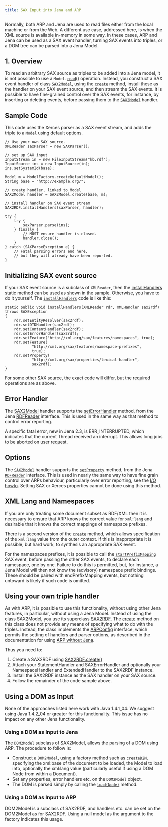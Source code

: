 ```yaml
---
title: SAX Input into Jena and ARP
---
```


Normally, both ARP and Jena are used to read files either from the
local machine or from the Web. A different use case, addressed
here, is when the XML source is available in-memory in some way. In
these cases, ARP and Jena can be used as a SAX event handler,
turning SAX events into triples, or a DOM tree can be parsed into a
Jena Model.

## 1. Overview

To read an arbitrary SAX source as triples to be added into a Jena
model, it is not possible to use a
`Model.`[`read`](/documentation/javadoc/jena/org/apache/jena/rdf/model/Model.html#read(java.io.InputStream,%20java.lang.String))()
operation. Instead, you construct a SAX event handler of class
[`SAX2Model`](/documentation/javadoc/jena/org/apache/jena/rdf/arp/SAX2Model.html),
using the
[`create`](/documentation/javadoc/jena/org/apache/jena/rdf/arp/SAX2Model.html#create(java.lang.String,%20org.apache.jena.rdf.model.Model))
method, install these as the handler on your SAX event source, and
then stream the SAX events. It is possible to have fine-grained
control over the SAX events, for instance, by inserting or deleting
events, before passing them to the
[`SAX2Model`](/documentation/javadoc/jena/org/apache/jena/rdf/arp/SAX2Model.html)
handler.

## Sample Code

This code uses the Xerces parser as a SAX event stream, and adds
the triple to a
[`Model`](/documentation/javadoc/jena/org/apache/jena/rdf/model/Model.html) using
default options.

    // Use your own SAX source.
    XMLReader saxParser = new SAXParser();

    // set up SAX input
    InputStream in = new FileInputStream("kb.rdf");
    InputSource ins = new InputSource(in);
    ins.setSystemId(base);

    Model m = ModelFactory.createDefaultModel();
    String base = "http://example.org/";

    // create handler, linked to Model
    SAX2Model handler = SAX2Model.create(base, m);

    // install handler on SAX event stream
    SAX2RDF.installHandlers(saxParser, handler);

    try {
        try {
            saxParser.parse(ins);
        } finally {
            // MUST ensure handler is closed.
            handler.close();
        }
    } catch (SAXParseException e) {
        // Fatal parsing errors end here,
        // but they will already have been reported.
    }

## Initializing SAX event source

If your SAX event source is a subclass of `XMLReader`, then the
[installHandlers](/documentation/javadoc/jena/org/apache/jena/rdf/arp/SAX2RDF.html#installHandlers(org.xml.sax.XMLReader,%20org.apache.jena.rdf.arp.XMLHandler))
static method can be used as shown in the sample. Otherwise, you
have to do it yourself. The
[`installHandlers`](/documentation/javadoc/jena/org/apache/jena/rdf/arp/SAX2RDF.html#installHandlers(org.xml.sax.XMLReader,%20org.apache.jena.rdf.arp.XMLHandler))
code is like this:

    static public void installHandlers(XMLReader rdr, XMLHandler sax2rdf)
    throws SAXException
    {
        rdr.setEntityResolver(sax2rdf);
        rdr.setDTDHandler(sax2rdf);
        rdr.setContentHandler(sax2rdf);
        rdr.setErrorHandler(sax2rdf);
        rdr.setFeature("http://xml.org/sax/features/namespaces", true);
        rdr.setFeature(
                "http://xml.org/sax/features/namespace-prefixes",
                true);
        rdr.setProperty(
                "http://xml.org/sax/properties/lexical-handler",
                sax2rdf);
    }

For some other SAX source, the exact code will differ, but the
required operations are as above.

## Error Handler

The [SAX2Model](/documentation/javadoc/jena/org/apache/jena/rdf/arp/SAX2Model.html)
handler supports the
[setErrorHandler](/documentation/javadoc/jena/org/apache/jena/rdf/model/RDFReader.html#setErrorHandler(org.apache.jena.rdf.model.RDFErrorHandler))
method, from the Jena
[RDFReader](/documentation/javadoc/jena/org/apache/jena/rdf/model/RDFReader.html)
interface. This is used in the same way as that method to control
error reporting.

A specific fatal error, new in Jena 2.3, is ERR\_INTERRUPTED, which
indicates that the current Thread received an interrupt. This
allows long jobs to be aborted on user request.

## Options

The [`SAX2Model`](/documentation/javadoc/jena/org/apache/jena/rdf/arp/SAX2Model.html)
handler supports the
[`setProperty`](/documentation/javadoc/jena/org/apache/jena/rdf/model/RDFReader.html#setProperty(java.lang.String,%20java.lang.Object))
method, from the Jena
[`RDFReader`](/documentation/javadoc/jena/org/apache/jena/rdf/model/RDFReader.html)
interface. This is used in nearly the same way to have fine grain
control over ARPs behaviour, particularly over error reporting, see
the [I/O howto](iohowto.html#arp_properties). Setting SAX or
Xerces properties cannot be done using this method.

## XML Lang and Namespaces

If you are only treating some document subset as RDF/XML then it is
necessary to ensure that ARP knows the correct value for `xml:lang`
and desirable that it knows the correct mappings of namespace
prefixes.

There is a second version of the
[`create`](/documentation/javadoc/jena/org/apache/jena/rdf/arp/SAX2Model.html#create(java.lang.String,%20org.apache.jena.rdf.model.Model,%20java.lang.String))
method, which allows specification of the `xml:lang` value from the
outer context. If this is inappropriate it is possible, but hard
work, to synthesis an appropriate SAX event.

For the namespaces prefixes, it is possible to call the
[`startPrefixMapping`](/documentation/javadoc/jena/org/apache/jena/rdf/arp/SAX2RDF.html#startPrefixMapping(java.lang.String,%20java.lang.String))
SAX event, before passing the other SAX events, to declare each
namespace, one by one. Failure to do this is permitted, but, for
instance, a Jena Model will then not know the (advisory) namespace
prefix bindings. These should be paired with endPrefixMapping
events, but nothing untoward is likely if such code is omitted.

## Using your own triple handler

As with ARP, it is possible to use this functionality, without
using other Jena features, in particular, without using a Jena
Model. Instead of using the class SAX2Model, you use its superclass
[SAX2RDF](/documentation/javadoc/jena/org/apache/jena/rdf/arp/SAX2RDF.html). The
[create](/documentation/javadoc/jena/org/apache/jena/rdf/arp/SAX2RDF.html#create(java.lang.String))
method on this class does not provide any means of specifying what
to do with the triples. Instead, the class implements the
[ARPConfig](/documentation/javadoc/jena/org/apache/jena/rdf/arp/SAX2RDF.html)
interface, which permits the setting of handlers and parser
options, as described in the documentation for using
[ARP without Jena](standalone.html).

Thus you need to:

1.  Create a SAX2RDF using
    [SAX2RDF.create()](/documentation/javadoc/jena/org/apache/jena/rdf/arp/SAX2RDF.html#create(java.lang.String))
2.  Attach your StatementHandler and SAXErrorHandler and optionally
    your NamespaceHandler and ExtendedHandler to the SAX2RDF instance.
3.  Install the SAX2RDF instance as the SAX handler on your SAX
    source.
4.  Follow the remainder of the code sample above.

## Using a DOM as Input

None of the approaches listed here work with Java 1.4.1\_04. We
suggest using Java 1.4.2\_04 or greater for this functionality.
This issue has no impact on any other Jena functionality.

### Using a DOM as Input to Jena

The [`DOM2Model`](/documentation/javadoc/jena/org/apache/jena/rdf/arp/DOM2Model.html)
subclass of SAX2Model, allows the parsing of a DOM using ARP. The
procedure to follow is:

-   Construct a `DOM2Model`, using a factory method such as
    [`createD2M`](/documentation/javadoc/jena/org/apache/jena/rdf/arp/DOM2Model.html#createD2M(java.lang.String,%20org.apache.jena.rdf.model.Model)),
    specifying the xml:base of the document to be loaded, the Model to
    load into, optionally the xml:lang value (particularly useful if
    using a DOM Node from within a Document).
-   Set any properties, error handlers etc. on the `DOM2Model`
    object.
-   The DOM is parsed simply by calling the
    [`load(Node)`](/documentation/javadoc/jena/org/apache/jena/rdf/arp/DOM2Model.html#load(org.w3c.dom.Node))
    method.

### Using a DOM as Input to ARP

DOM2Model is a subclass of SAX2RDF, and handlers etc. can be set on
the DOM2Model as for SAX2RDF. Using a null model as the argument to
the factory indicates this usage.
